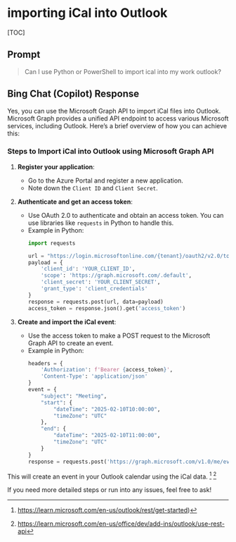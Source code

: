 # importing iCal into Outlook

[TOC]

## Prompt

> Can I use Python or PowerShell to import ical into my work outlook?

## Bing Chat (Copilot) Response

Yes, you can use the Microsoft Graph API to import iCal files into Outlook. Microsoft Graph provides a unified API endpoint to access various Microsoft services, including Outlook. Here’s a brief overview of how you can achieve this:

### Steps to Import iCal into Outlook using Microsoft Graph API

1. **Register your application**:
   - Go to the Azure Portal and register a new application.
   - Note down the `Client ID` and `Client Secret`.

2. **Authenticate and get an access token**:
   - Use OAuth 2.0 to authenticate and obtain an access token. You can use libraries like `requests` in Python to handle this.
   - Example in Python:
     ```python
     import requests

     url = "https://login.microsoftonline.com/{tenant}/oauth2/v2.0/token"
     payload = {
         'client_id': 'YOUR_CLIENT_ID',
         'scope': 'https://graph.microsoft.com/.default',
         'client_secret': 'YOUR_CLIENT_SECRET',
         'grant_type': 'client_credentials'
     }
     response = requests.post(url, data=payload)
     access_token = response.json().get('access_token')
     ```

3. **Create and import the iCal event**:
   - Use the access token to make a POST request to the Microsoft Graph API to create an event.
   - Example in Python:
     ```python
     headers = {
         'Authorization': f'Bearer {access_token}',
         'Content-Type': 'application/json'
     }
     event = {
         "subject": "Meeting",
         "start": {
             "dateTime": "2025-02-10T10:00:00",
             "timeZone": "UTC"
         },
         "end": {
             "dateTime": "2025-02-10T11:00:00",
             "timeZone": "UTC"
         }
     }
     response = requests.post('https://graph.microsoft.com/v1.0/me/events', headers=headers, json=event)
     ```

This will create an event in your Outlook calendar using the iCal data. [^1] [^2] 

[^1]: https://learn.microsoft.com/en-us/outlook/rest/get-started)
[^2]: https://learn.microsoft.com/en-us/office/dev/add-ins/outlook/use-rest-api

If you need more detailed steps or run into any issues, feel free to ask!